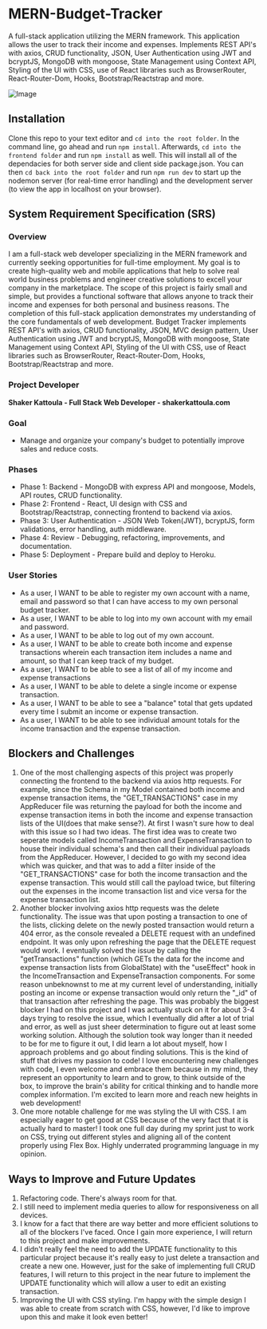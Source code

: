 # MERN-Budget-Tracker
A full-stack application utilizing the MERN framework. This application allows the user to track their income and expenses. Implements REST API's with axios, CRUD functionality, JSON, User Authentication using JWT and bcryptJS, MongoDB with mongoose, State Management using Context API, Styling of the UI with CSS, use of React libraries such as BrowserRouter, React-Router-Dom, Hooks, Bootstrap/Reactstrap and more. 

![Image](https://github.com/smkattoula/smkattoula.github.io/blob/master/assets/img/BudgetTrackerPic.png)

## Installation 
Clone this repo to your text editor and `cd into the root folder`. In the command line, go ahead and run `npm install`. Afterwards, `cd into the frontend folder` and run `npm install` as well. This will install all of the dependacies for both server side and client side package.json. You can then `cd back into the root folder` and run `npm run dev` to start up the nodemon server (for real-time error handling) and the development server (to view the app in localhost on your browser). 

## System Requirement Specification (SRS)
### Overview
I am a full-stack web developer specializing in the MERN framework and currently seeking opportunities for full-time employment. My goal is to create high-quality web and mobile applications that help to solve real world business problems and engineer creative solutions to excell your company in the marketplace. The scope of this project is fairly small and simple, but provides a functional software that allows anyone to track their income and expenses for both personal and business reasons. The completion of this full-stack application demonstrates my understanding of the core fundamentals of web development. Budget Tracker implements REST API's with axios, CRUD functionality, JSON, MVC design pattern, User Authentication using JWT and bcryptJS, MongoDB with mongoose, State Management using Context API, Styling of the UI with CSS, use of React libraries such as BrowserRouter, React-Router-Dom, Hooks, Bootstrap/Reactstrap and more. 

### Project Developer

**Shaker Kattoula - Full Stack Web Developer - shakerkattoula.com**

### Goal
* Manage and organize your company's budget to potentially improve sales and reduce costs.

### Phases
* Phase 1: Backend - MongoDB with express API and mongoose, Models, API routes, CRUD functionality.
* Phase 2: Frontend - React, UI design with CSS and Bootstrap/Reactstrap, connecting frontend to backend via axios.
* Phase 3: User Authentication - JSON Web Token(JWT), bcryptJS, form validations, error handling, auth middleware.
* Phase 4: Review - Debugging, refactoring, improvements, and documentation.
* Phase 5: Deployment - Prepare build and deploy to Heroku.

### User Stories
* As a user, I WANT to be able to register my own account with a name, email and password so that I can have access to my own personal budget tracker.
* As a user, I WANT to be able to log into my own account with my email and password.
* As a user, I WANT to be able to log out of my own account.
* As a user, I WANT to be able to create both income and expense transactions wherein each transaction item includes a name and amount, so that I can keep track of my budget.
* As a user, I WANT to be able to see a list of all of my income and expense transactions
* As a user, I WANT to be able to delete a single income or expense transaction.
* As a user, I WANT to be able to see a "balance" total that gets updated every time I submit an income or expense transaction.
* As a user, I WANT to be able to see individual amount totals for the income transaction and the expense transaction.

## Blockers and Challenges
1) One of the most challenging aspects of this project was properly connecting the frontend to the backend via axios http requests. For example, since the Schema in my Model contained both income and expense transaction items, the "GET_TRANSACTIONS" case in my AppReducer file was returning the payload for both the income and expense transaction items in both the income and expense transaction lists of the UI(does that make sense?). At first I wasn't sure how to deal with this issue so I had two ideas. The first idea was to create two seperate models called IncomeTransaction and ExpenseTransaction to house their individual schema's and then call their individual payloads from the AppReducer. However, I decided to go with my second idea which was quicker, and that was to add a filter inside of the "GET_TRANSACTIONS" case for both the income transaction and the expense transaction. This would still call the payload twice, but filtering out the expenses in the income transaction list and vice versa for the expense transaction list. 
2) Another blocker involving axios http requests was the delete functionality. The issue was that upon posting a transaction to one of the lists, clicking delete on the newly posted transaction would return a 404 error, as the console revealed a DELETE request with an undefined endpoint. It was only upon refreshing the page that the DELETE request would work. I eventually solved the issue by calling the "getTransactions" function (which GETs the data for the income and expense transaction lists from GlobalState) with the "useEffect" hook in the IncomeTransaction and ExpenseTransaction components. For some reason unbeknownst to me at my current level of understanding, initially posting an income or expense transaction would only return the "_id" of that transaction after refreshing the page. This was probably the biggest blocker I had on this project and I was actually stuck on it for about 3-4 days trying to resolve the issue, which I eventually did after a lot of trial and error, as well as just sheer determination to figure out at least some working solution. Although the solution took way longer than it needed to be for me to figure it out, I did learn a lot about myself, how I approach problems and go about finding solutions. This is the kind of stuff that drives my passion to code! I love encountering new challenges with code, I even welcome and embrace them because in my mind, they represent an opportunity to learn and to grow, to think outside of the box, to improve the brain's ability for critical thinking and to handle more complex information. I'm excited to learn more and reach new heights in web development!
3) One more notable challenge for me was styling the UI with CSS. I am especially eager to get good at CSS because of the very fact that it is actually hard to master! I took one full day during my sprint just to work on CSS, trying out different styles and aligning all of the content properly using Flex Box. Highly underrated programming language in my opinion. 

## Ways to Improve and Future Updates
1) Refactoring code. There's always room for that.
2) I still need to implement media queries to allow for responsiveness on all devices.
3) I know for a fact that there are way better and more efficient solutions to all of the blockers I've faced. Once I gain more experience, I will return to this project and make improvements. 
4) I didn't really feel the need to add the UPDATE functionality to this particular project because it's really easy to just delete a transaction and create a new one. However, just for the sake of implementing full CRUD features, I will return to this project in the near future to implement the UPDATE functionality which will allow a user to edit an existing transaction. 
5) Improving the UI with CSS styling. I'm happy with the simple design I was able to create from scratch with CSS, however, I'd like to improve upon this and make it look even better! 
